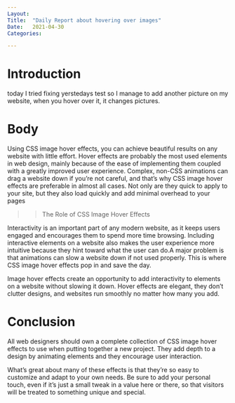 ```yaml
---
Layout:
Title:	"Daily Report about hovering over images"
Date:	2021-04-30
Categories:

---
```


# Introduction

today I tried fixing yerstedays test so I manage to add 
another picture on my website, when you hover over it, it
changes pictures.

# Body

Using CSS image hover effects, you can achieve beautiful results on any website with little effort. Hover effects are probably the most used elements in web design, mainly because of the ease of implementing them coupled with a greatly improved user experience.
Complex, non-CSS animations can drag a website down if you’re not careful, and that’s why CSS image hover effects are preferable in almost all cases. Not only are they quick to apply to your site, but they also load quickly and add minimal overhead to your pages

>> The Role of CSS Image Hover Effects

Interactivity is an important part of any modern website, as it keeps users engaged and encourages them to spend more time browsing. Including interactive elements on a website also makes the user experience more intuitive because they hint toward what the user can do.A major problem is that animations can slow a website down if not used properly. This is where CSS image hover effects pop in and save the day.

Image hover effects create an opportunity to add interactivity to elements on a website without slowing it down. Hover effects are elegant, they don’t clutter designs, and websites run smoothly no matter how many you add.

# Conclusion
All web designers should own a complete collection of CSS image hover effects to use when putting together a new project. They add depth to a design by animating elements and they encourage user interaction.

What’s great about many of these effects is that they’re so easy to customize and adapt to your own needs. Be sure to add your personal touch, even if it’s just a small tweak in a value here or there, so that visitors will be treated to something unique and special.